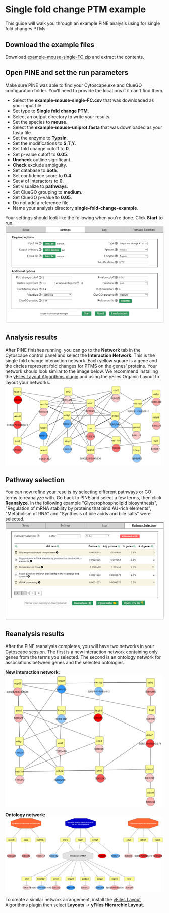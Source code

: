# Single fold change PTM example
This guide will walk you through an example PINE analysis using for single fold changes PTMs.

## Download the example files
Download [example-mouse-single-FC.zip](https://raw.githubusercontent.com/csmc-vaneykjlab/pine/master/examples/single%20fold%20change%20PTM/files/example-mouse-single-FC.zip) and extract the contents.

## Open PINE and set the run parameters
Make sure PINE was able to find your Cytoscape.exe and ClueGO configuration folder.  You'll need to provide the locations if it can't find them.
- Select the **example-mouse-single-FC.csv** that was downloaded as your input file.
- Set type to **Single fold change PTM**.
- Select an output directory to write your results.
- Set the species to **mouse**.
- Select the **example-mouse-uniprot.fasta** that was downloaded as your fasta file.
- Set the enzyme to **Typsin**.
- Set the modifications to **S,T,Y**.
- Set fold change cutoff to **0**.
- Set p-value cutoff to **0.05**.
- **Uncheck** outline significant.
- **Check** exclude ambiguity.
- Set database to **both**.
- Set confidence score to **0.4**.
- Set # of interactors to **0**.
- Set visualize to **pathways**.
- Set ClueGO grouping to **medium**.
- Set ClueGO p-value to **0.05**.
- Do not add a reference file.
- Name your analysis directory **single-fold-change-example**.

Your settings should look like the following when you're done.  Click **Start** to run.
![settings](images/settings.png)

## Analysis results
After PINE finishes running, you can go to the **Network** tab in the Cytoscape control panel and select the **Interaction Network**.  This is the single fold change interaction network.  Each yellow square is a gene and the circles represent fold changes for PTMS on the genes' proteins.  Your network should look similar to the image below.  We recommend installing the [yFiles Layout Algorithms plugin](http://apps.cytoscape.org/apps/yfileslayoutalgorithms) and using the yFiles Organic Layout to layout your networks.
![results 1](images/InteractionNetwork.png)

## Pathway selection
You can now refine your results by selecting different pathways or GO terms to reanalyze with.  Go back to PINE and select a few terms, then click **Reanalyze**.  In the following example "Glycerophospholipid biosynthesis", "Regulation of mRNA stability by proteins that bind AU-rich elements", "Metabolism of RNA" and "Synthesis of bile acids and bile salts" were selected.
![pathway selection](images/pathway-selection.png)

## Reanalysis results
After the PINE reanalysis completes, you will have two networks in your Cytoscape session.  The first is a new interaction network containing only genes from the terms you selected.  The second is an ontology network for associations between genes and the selected ontologies.

**New interaction network:**  
![results 2](images/ReanalysisInteractionNetwork.png)

**Ontology network:**
![results 3](images/OntologyNetwork.png)

To create a similar network arrangement, install the [yFiles Layout Algorithms plugin](http://apps.cytoscape.org/apps/yfileslayoutalgorithms) then select **Layouts** -> **yFiles Hierarchic Layout**.
